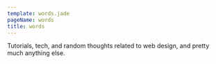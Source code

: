 ```yaml
---
template: words.jade
pageName: words
title: words
---
```

Tutorials, tech, and random thoughts related to web design, and pretty much anything else.
